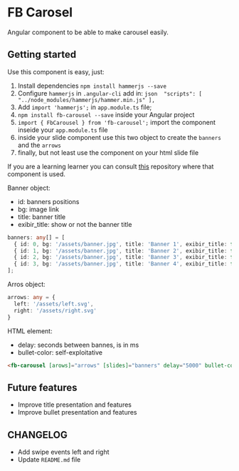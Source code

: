 # FB Carosel

Angular component to be able to make carousel easily.

## Getting started

Use this component is easy, just: 
  1. Install dependencies `npm install hammerjs --save`
  2. Configure `hammerjs` in `.angular-cli` add in: 
    ```json 
      "scripts": [
        "../node_modules/hammerjs/hammer.min.js"
      ],
    ``` 
  3. Add `import 'hammerjs';` in `app.module.ts` file;
  4. `npm install fb-carousel --save` inside your Angular project
  5. `import { FbCarousel } from 'fb-carousel';` import the component inseide your `app.module.ts` file
  6. inside your slide component use this two object to create the `banners` and the `arrows`  
  7. finally, but not least use the component on your html slide file

If you are a learning learner you can consult [this](https://github.com/yesroh/fb-carousel-example) repository where that component is used.

Banner object:
  - id: banners positions
  - bg: image link
  - title: banner title
  - exibir_title: show or not the banner title
```typescript
banners: any[] = [
  { id: 0, bg: '/assets/banner.jpg', title: 'Banner 1', exibir_title: false },
  { id: 1, bg: '/assets/banner.jpg', title: 'Banner 2', exibir_title: false },
  { id: 2, bg: '/assets/banner.jpg', title: 'Banner 3', exibir_title: false },
  { id: 3, bg: '/assets/banner.jpg', title: 'Banner 4', exibir_title: false },
];
```
Arros object:
```typescript
arrows: any = {
  left: '/assets/left.svg',
  right: '/assets/right.svg'
}
```

HTML element:
  - delay: seconds between bannes, is in ms
  - bullet-color: self-exploitative
```html
<fb-carousel [arows]="arrows" [slides]="banners" delay="5000" bullet-color="white"></fb-carousel>
```

## Future features
  - Improve title presentation and features
  - Improve bullet presentation and features

## CHANGELOG
  - Add swipe events left and right
  - Update `README.md` file
